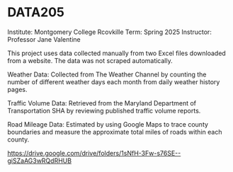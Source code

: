 # DATA205
Institute: Montgomery College Rcovkille
Term: Spring 2025
Instructor: Professor Jane Valentine


This project uses data collected manually from two Excel files downloaded from a website. 
The data was not scraped automatically.

Weather Data:
Collected from The Weather Channel by counting the number of different weather days each month from daily weather history pages.

Traffic Volume Data:
Retrieved from the Maryland Department of Transportation SHA by reviewing published traffic volume reports.

Road Mileage Data:
Estimated by using Google Maps to trace county boundaries and measure the approximate total miles of roads within each county.

https://drive.google.com/drive/folders/1sNfH-3Fw-s76SE--giSZaAG3wRQdRHUB
